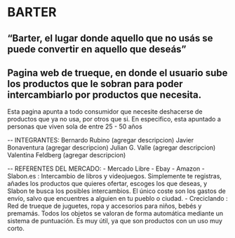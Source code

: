 # BARTER
## “Barter, el lugar donde aquello que no usás se puede convertir en aquello que deseás”

## Pagina web de trueque, en donde el usuario sube los productos que le sobran para poder intercambiarlo por productos que necesita.

Esta pagina apunta a todo consumidor que necesite deshacerse de productos que ya no usa, por otros que si. En especifico, esta apuntado a personas que viven sola de entre 25 - 50 años

-- INTEGRANTES:
    Bernardo Rubino (agregar descripcion)
    Javier Bonaventura (agregar descripcion)
    Julian G. Valle (agregar descripcion)
    Valentina Feldberg (agregar descripcion)

-- REFERENTES DEL MERCADO:
    - Mercado Libre
    - Ebay
    - Amazon 
    - Slabon.es : Intercambio de libros y videojuegos. Simplemente te registras, añades los productos que quieres ofertar, escoges los que deseas, y Slabon te busca los posibles intercambios. El único coste son los gastos de envío, salvo que encuentres a alguien en tu pueblo o ciudad.
    - Creciclando : Red de trueque de juguetes, ropa y accesorios para niños, bebés y premamás. Todos los objetos se valoran de forma automática mediante un sistema de puntuación. Es muy útil, ya que son productos con un uso muy corto.
